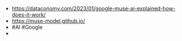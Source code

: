 - https://dataconomy.com/2023/01/google-muse-ai-explained-how-does-it-work/
- https://muse-model.github.io/
- #AI #Google
-